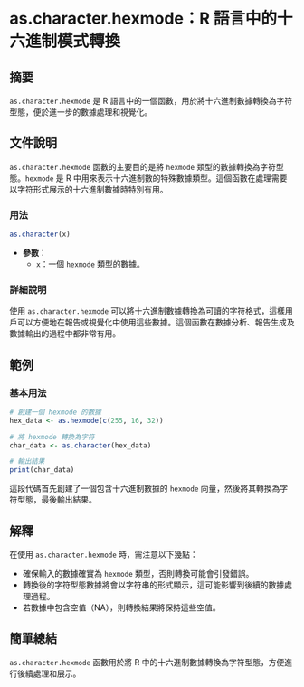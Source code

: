 <!--
Meta Description: # as.character.hexmode：R 語言中的十六進制模式轉換 ## 摘要 `as.character.hexmode` 是 R 語言中的一個函數，用於將十六進制數據轉換為字符型態，便於進一步的數據處理和視覺化。 ## 文件說明 `as.character.hexmode` 函數的主要目...
Meta Keywords: hexmode, character, hex_data, char_data, 語言中的十六進制模式轉換
-->

# as.character.hexmode：R 語言中的十六進制模式轉換

## 摘要
`as.character.hexmode` 是 R 語言中的一個函數，用於將十六進制數據轉換為字符型態，便於進一步的數據處理和視覺化。

## 文件說明
`as.character.hexmode` 函數的主要目的是將 `hexmode` 類型的數據轉換為字符型態。`hexmode` 是 R 中用來表示十六進制數的特殊數據類型。這個函數在處理需要以字符形式展示的十六進制數據時特別有用。

### 用法
```R
as.character(x)
```
- **參數**：
  - `x`：一個 `hexmode` 類型的數據。

### 詳細說明
使用 `as.character.hexmode` 可以將十六進制數據轉換為可讀的字符格式，這樣用戶可以方便地在報告或視覺化中使用這些數據。這個函數在數據分析、報告生成及數據輸出的過程中都非常有用。

## 範例
### 基本用法
```R
# 創建一個 hexmode 的數據
hex_data <- as.hexmode(c(255, 16, 32))

# 將 hexmode 轉換為字符
char_data <- as.character(hex_data)

# 輸出結果
print(char_data)
```
這段代碼首先創建了一個包含十六進制數據的 `hexmode` 向量，然後將其轉換為字符型態，最後輸出結果。

## 解釋
在使用 `as.character.hexmode` 時，需注意以下幾點：
- 確保輸入的數據確實為 `hexmode` 類型，否則轉換可能會引發錯誤。
- 轉換後的字符型態數據將會以字符串的形式顯示，這可能影響到後續的數據處理過程。
- 若數據中包含空值（NA），則轉換結果將保持這些空值。

## 簡單總結
`as.character.hexmode` 函數用於將 R 中的十六進制數據轉換為字符型態，方便進行後續處理和展示。